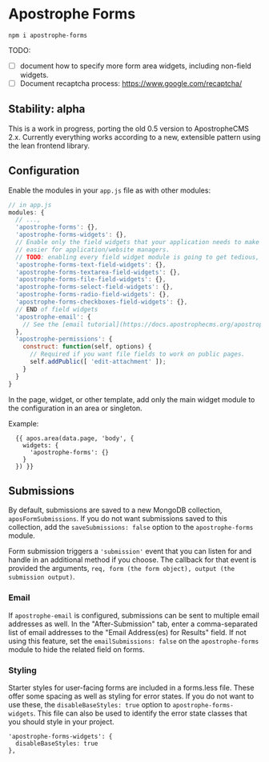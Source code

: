 # Apostrophe Forms

`npm i apostrophe-forms`

TODO:
- [ ] document how to specify more form area widgets, including non-field widgets.
- [ ] Document recaptcha process: https://www.google.com/recaptcha/

## Stability: alpha

This is a work in progress, porting the old 0.5 version to ApostropheCMS 2.x. Currently everything works according to a new, extensible pattern using the lean frontend library.

## Configuration

Enable the modules in your `app.js` file as with other modules:

```javascript
// in app.js
modules: {
  // ...,
  'apostrophe-forms': {},
  'apostrophe-forms-widgets': {},
  // Enable only the field widgets that your application needs to make it
  // easier for application/website managers.
  // TODO: enabling every field widget module is going to get tedious, can something be done?
  'apostrophe-forms-text-field-widgets': {},
  'apostrophe-forms-textarea-field-widgets': {},
  'apostrophe-forms-file-field-widgets': {},
  'apostrophe-forms-select-field-widgets': {},
  'apostrophe-forms-radio-field-widgets': {},
  'apostrophe-forms-checkboxes-field-widgets': {},
  // END of field widgets
  'apostrophe-email': {
    // See the [email tutorial](https://docs.apostrophecms.org/apostrophe/tutorials/howtos/email) for required configuration.
  },
  'apostrophe-permissions': {
    construct: function(self, options) {
      // Required if you want file fields to work on public pages.
      self.addPublic([ 'edit-attachment' ]);
    }
  }
}
```

In the page, widget, or other template, add only the main widget module to the configuration in an area or singleton.

Example:

```
  {{ apos.area(data.page, 'body', {
    widgets: {
      'apostrophe-forms': {}
    }
  }) }}
```

## Submissions

By default, submissions are saved to a new MongoDB collection, `aposFormSubmissions`. If you do not want submissions saved to this collection, add the `saveSubmissions: false` option to the `apostrophe-forms` module.

Form submission triggers a `'submission'` event that you can listen for and handle in an additional method if you choose. The callback for that event is provided the arguments, `req, form (the form object), output (the submission output)`.

### Email

If `apostrophe-email` is configured, submissions can be sent to multiple email addresses as well. In the "After-Submission" tab, enter a comma-separated list of email addresses to the "Email Address(es) for Results" field. If not using this feature, set the `emailSubmissions: false` on the `apostrophe-forms` module to hide the related field on forms.

### Styling

Starter styles for user-facing forms are included in a forms.less file. These offer some spacing as well as styling for error states. If you do not want to use these, the `disableBaseStyles: true` option to `apostrophe-forms-widgets`. This file can also be used to identify the error state classes that you should style in your project.

```
'apostrophe-forms-widgets': {
  disableBaseStyles: true
},
```